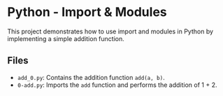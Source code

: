 # Python - Import & Modules

This project demonstrates how to use import and modules in Python by implementing a simple addition function.

## Files

- `add_0.py`: Contains the addition function `add(a, b)`.
- `0-add.py`: Imports the `add` function and performs the addition of 1 + 2.

